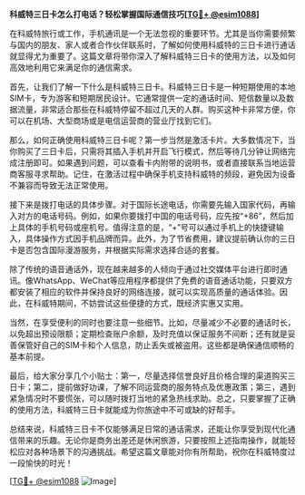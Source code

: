 **科威特三日卡怎么打电话？轻松掌握国际通信技巧[[TG💪+ @esim1088](https://t.me/s/esim1088)]**

在科威特旅行或工作，手机通讯是一个无法忽视的重要环节。尤其是当你需要频繁与国内的朋友、家人或者合作伙伴联系时，了解如何使用科威特的三日卡进行通话就显得尤为重要了。这篇文章将带你深入了解科威特三日卡的使用方法，以及如何高效地利用它来满足你的通信需求。

首先，让我们了解一下什么是科威特三日卡。科威特三日卡是一种短期使用的本地SIM卡，专为游客和短期居民设计。它通常提供一定的通话时间、短信数量以及数据流量，非常适合那些在科威特停留不超过几天的人群。购买这种卡非常方便，你可以在机场、大型商场或是电信运营商的营业厅找到它们。

那么，如何正确使用科威特三日卡呢？第一步当然是激活卡片。大多数情况下，当你购买了三日卡后，只需将其插入手机并开启飞行模式，然后等待几分钟让网络完成注册即可。如果遇到问题，可以查看卡内附带的说明书，或者直接联系当地运营商客服寻求帮助。记住，在激活过程中确保手机支持科威特的频段，避免因为设备不兼容而导致无法正常使用。

接下来是拨打电话的具体步骤。对于国际长途电话，你需要先输入国家代码，再输入对方的电话号码。例如，如果你要拨打中国的电话号码，应先按“+86”，然后加上具体的手机号码或座机号。值得注意的是，“+”号可以通过手机上的快捷键输入，具体操作方式因手机品牌而异。此外，为了节省费用，建议提前确认你的三日卡是否包含国际漫游服务，并根据实际需求选择合适的套餐。

除了传统的语音通话外，现在越来越多的人倾向于通过社交媒体平台进行即时通讯。像WhatsApp、WeChat等应用程序都提供了免费的语音通话功能，只要双方都安装了相应的软件并保持良好的网络连接，就可以实现高质量的通话体验。因此，在科威特期间，不妨尝试这些便捷的方式，既经济实惠又实用。

当然，在享受便利的同时也要注意一些细节。比如，尽量减少不必要的通话时长，以免超出预设限额；定期检查账户余额，及时充值以保证服务不间断；还有就是妥善保管好自己的SIM卡和个人信息，防止丢失或被盗用。这些都是确保通信顺畅的基本前提。

最后，给大家分享几个小贴士：第一，尽量选择信誉良好且价格合理的渠道购买三日卡；第二，提前做好功课，了解不同运营商的服务特点及优惠政策；第三，遇到紧急情况时不要慌张，可以随时拨打当地的紧急热线求助。总之，只要掌握了正确的使用方法，科威特三日卡就能成为你旅途中不可或缺的好帮手。

总结来说，科威特三日卡不仅能够满足日常的通话需求，还能让你享受到现代化通信带来的乐趣。无论你是商务出差还是休闲旅游，只要按照上述指南操作，就能轻松应对各种场景下的沟通挑战。希望这篇文章能对你有所帮助，祝你在科威特度过一段愉快的时光！

[[TG💪+ @esim1088](https://t.me/s/esim1088) ![Image](https://i.postimg.cc/4NQfJmqS/Snipaste-2025-05-13-00-14-12.png)]